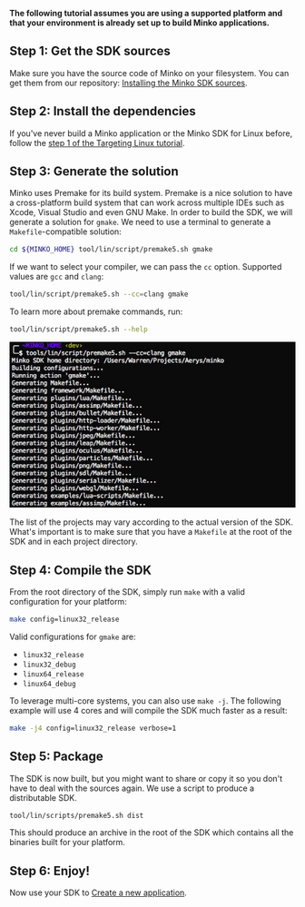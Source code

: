 **The following tutorial assumes you are using a supported platform and that your environment is already set up to build Minko applications.**

Step 1: Get the SDK sources
---------------------------

Make sure you have the source code of Minko on your filesystem. You can get them from our repository: [Installing the Minko SDK sources](../tutorial/Installing_the_SDK.md).

Step 2: Install the dependencies
--------------------------------

If you've never build a Minko application or the Minko SDK for Linux before, follow the [step 1 of the Targeting Linux tutorial](../tutorial/Targeting_Linux.md#step-1-installing-the-toolchain).

Step 3: Generate the solution
-----------------------------

Minko uses Premake for its build system. Premake is a nice solution to have a cross-platform build system that can work across multiple IDEs such as Xcode, Visual Studio and even GNU Make. In order to build the SDK, we will generate a solution for `gmake`. We need to use a terminal to generate a `Makefile`-compatible solution:

```bash
cd ${MINKO_HOME} tool/lin/script/premake5.sh gmake 
```


If we want to select your compiler, we can pass the `cc` option. Supported values are `gcc` and `clang`:

```bash
tool/lin/script/premake5.sh --cc=clang gmake 
```


To learn more about premake commands, run:

```bash
tool/lin/script/premake5.sh --help 
```


![](../../doc/image/Minko_linux_premake_gmake.jpg "../../doc/image/Minko_linux_premake_gmake.jpg")

The list of the projects may vary according to the actual version of the SDK. What's important is to make sure that you have a `Makefile` at the root of the SDK and in each project directory.

Step 4: Compile the SDK
-----------------------

From the root directory of the SDK, simply run `make` with a valid configuration for your platform:

```bash
make config=linux32_release 
```


Valid configurations for `gmake` are:

-   `linux32_release`
-   `linux32_debug`
-   `linux64_release`
-   `linux64_debug`

To leverage multi-core systems, you can also use `make -j`. The following example will use 4 cores and will compile the SDK much faster as a result:

```bash
make -j4 config=linux32_release verbose=1 
```


Step 5: Package
---------------

The SDK is now built, but you might want to share or copy it so you don't have to deal with the sources again. We use a script to produce a distributable SDK.

```bash
tool/lin/scripts/premake5.sh dist 
```


This should produce an archive in the root of the SDK which contains all the binaries built for your platform.

Step 6: Enjoy!
--------------

Now use your SDK to [Create a new application](../tutorial/Create_a_new_application.md).

